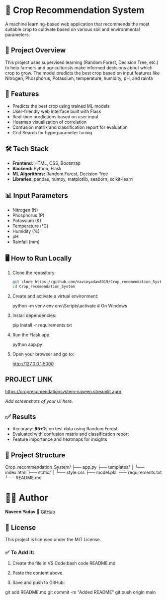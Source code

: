 
# 🌾 Crop Recommendation System

A machine learning-based web application that recommends the most suitable crop to cultivate based on various soil and environmental parameters.

## 🚀 Project Overview

This project uses supervised learning (Random Forest, Decision Tree, etc.) to help farmers and agriculturists make informed decisions about which crop to grow. The model predicts the best crop based on input features like Nitrogen, Phosphorus, Potassium, temperature, humidity, pH, and rainfa

## 🧠 Features

- Predicts the best crop using trained ML models
- User-friendly web interface built with Flask
- Real-time predictions based on user input
- Heatmap visualization of correlation
- Confusion matrix and classification report for evaluation
- Grid Search for hyperparameter tuning

## 🛠️ Tech Stack

- **Frontend:** HTML, CSS, Bootstrap
- **Backend:** Python, Flask
- **ML Algorithms:** Random Forest, Decision Tree
- **Libraries:** pandas, numpy, matplotlib, seaborn, scikit-learn

## 📊 Input Parameters

- Nitrogen (N)
- Phosphorus (P)
- Potassium (K)
- Temperature (°C)
- Humidity (%)
- pH
- Rainfall (mm)


## 🖥️ How to Run Locally

1. Clone the repository:
   ```bash
   git clone https://github.com/navinyadav8919/Crop_recomendation_System.git
   cd Crop_recomendation_System

2. Create and activate a virtual environment:

 
   python -m venv env
   env\Scripts\activate   # On Windows
  
3. Install dependencies:

  
   pip install -r requirements.txt
  

4. Run the Flask app:

   
   python app.py
  

5. Open your browser and go to:

  
   http://127.0.0.1:5000
  


## PROJECT LINK
https://croprecomendationsystem-naveen.streamlit.app/


*Add screenshots of your UI here.*

## ✅ Results

* Accuracy: **95+%** on test data using Random Forest
* Evaluated with confusion matrix and classification report
* Feature importance and heatmaps for insights

## 📁 Project Structure

Crop_recommendation_System/
├── app.py
├── templates/
│   └── index.html
├── static/
│   └── style.css
├── model.pkl
├── requirements.txt
└── README.md

# 🙋‍♂️ Author

**Naveen Yadav**
🔗 [GitHub](https://github.com/navinyadav8919)

## 📜 License

This project is licensed under the MIT License.

### ✅ To Add It:

1. Create the file in VS Code:bash
code README.md


2. Paste the content above.
3. Save and push to GitHub:

git add README.md
git commit -m "Added README"
git push origin main

